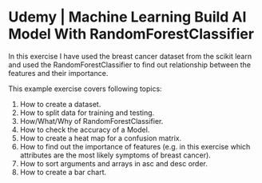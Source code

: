 # Udemy | Machine Learning Build AI Model With RandomForestClassifier

In this exercise I have used the breast cancer dataset from the scikit learn and used the RandomForestClassifier to find out relationship between the features and their importance.

This example exercise covers following topics:

1. How to create a dataset.
2. How to split data for training and testing.
3. How/What/Why of RandomForestClassifier.
4. How to check the accuracy of a Model.
5. How to create a heat map for a confusion matrix.
6. How to find out the importance of features (e.g. in this exercise which attributes are the most likely symptoms of breast cancer).
7. How to sort arguments and arrays in asc and desc order.
8. How to create a bar chart.

